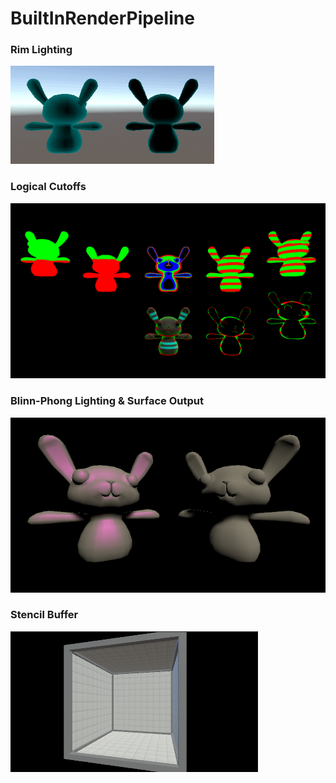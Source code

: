 # BuiltInRenderPipeline
### Rim Lighting
![Rim Lighting](README/rim.gif)

### Logical Cutoffs
![Logical Cutoffs](README/logical_cutoffs.png)

### Blinn-Phong Lighting & Surface Output
![Blinn-Phong Lighting & Surface Output](README/blinn_phong.png)

### Stencil Buffer
![Stencil Buffer](README/stencil.gif)